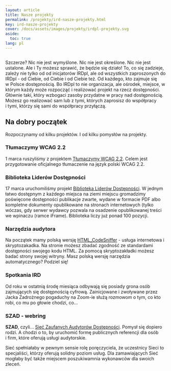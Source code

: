 ```yaml
---
layout: article
title: Nasze projekty
permalink: /projekty/ird-nasze-projekty.html
key: ird-nasze-projekty
cover: /docs/assets/images/projekty/irdpl-projekty.svg
aside:
  toc: true
lang: pl  
---
```


<div class="item">
  <div class="item__image">
    <img class="image image--lg" src="../docs/assets/images/projekty/irdpl-projekty.svg" alt=""/>
  </div>
  <div class="item__content">
     <div class="item__description">
       <p>Szczerze? Nic nie jest wymyślone. Nic nie jest określone. Nic nie jest ustalone. Ale i Ty możesz sprawić, że będzie się działo! To, co się zadzieje, zależy nie tylko od od inicjatorów IRDpl, ale od wszystkich zaproszonych do IRDpl - od Ciebie, od Ciebie i od Ciebie też. Od każdego, kto zajmuje się w&nbsp;Polsce dostępnością. Bo IRDpl to nie organizacja, ale ośrodek, miejsce, w którym każdy może rozpocząć i realizować projekt na rzecz dostępności. Głównie taki, który wzbogaci zasoby przydatne w pracy nad dostępnością. Możesz go realizować sam lub z tymi, których zaprosisz do współpracy i&nbsp;tymi, którzy się sami do współpracy przyłączą.</p> 
    </div>
  </div>
</div>



<!--more-->

## Na dobry początek
Rozpoczynamy od kilku projektów. I od kilku pomysłów na projekty. 

### Tłumaczymy WCAG 2.2
1 marca ruszyliśmy z projektem [Tłumaczymy WCAG 2.2](tlumacz-z-nami-wcag-22.html). Celem jest przygotowanie oficjalnego tłumaczenie na język polski WCAG 2.2.

### Biblioteka Liderów Dostępności
17 marca uruchomiliśmy projekt [Biblioteka Liderów Dostępności](biblioteka-liderow-dostepnosci.html). W jednym łatwo dostępnym z każdego miejsca na ziemi miejscu gromadzimy poświęcone dostępności publikacje zwarte, wydane w formacie PDF albo kompletne dokumenty opublikowane na stronach internetowych (tylko wóczas, gdy serwer wydawcy pozwala na osadzenie opublikowanej treści we wpinaczu (ramce iFrame). Biblioteka liczy już ponad 100 pozycji. 

### Narzędzia audytora 
Na początek mamy polską wersję [HTML_CodeSniffer](https://www.irdpl.pl/HTML_CodeSniffer/) - usługa internetowa i skryptozakadka. Na stronie możesz zbadać zgodność ze standardami dostępności swojego kodu HTML. Za pomocą skryptozakładki możesz badać strony swojej witryny. Masz polską wersję narzędzia automatycznego? Podziel się!  

### Spotkania IRD
Od roku w ostatnią środę miesiąca odbywają się posiady grona osób zajmujących się dostępnością cyfrową. Zainicjowane i zwoływane przez Jacka Zadrożnego pogaduchy na Zoom-ie służą rozmowom o tym, co kto robi, co mu po głowie chodzi, co...  

### SZAD - webring
**SZAD**, czyli&hellip; [Sieć Zaufanych Audytorów Dostępności](ird-szad.html). Pomysł się dopiero rodzi. A chodzi o to, by uruchomić formę publicznych referencji dla osób i&nbsp;firm, które oferują usługi audytorskie. 

Sieć spełniałaby w pewnym sensie rolę poręczyciela, że uczestnicy Sieci to specjaliści, którzy oferują solidny poziom usług. Dla zamawiających Sieć mogłaby być także miejscem poszukiwamnia wykonawców dla swoich zleceń.







